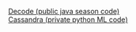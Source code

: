 [Decode (public java season code)](https://github.com/botsandbytes/decode)<br>
[Cassandra (private python ML code)](https://github.com/botsandbytes/cassandra)
